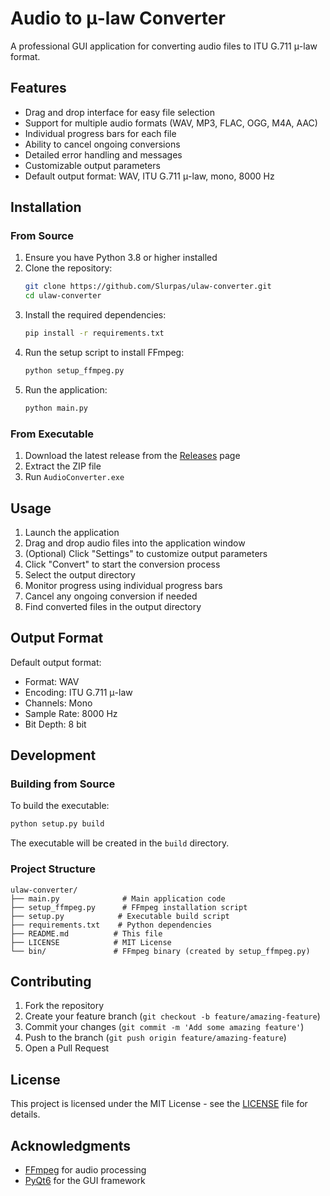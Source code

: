 # Audio to μ-law Converter

A professional GUI application for converting audio files to ITU G.711 μ-law format.

## Features

- Drag and drop interface for easy file selection
- Support for multiple audio formats (WAV, MP3, FLAC, OGG, M4A, AAC)
- Individual progress bars for each file
- Ability to cancel ongoing conversions
- Detailed error handling and messages
- Customizable output parameters
- Default output format: WAV, ITU G.711 μ-law, mono, 8000 Hz

## Installation

### From Source

1. Ensure you have Python 3.8 or higher installed
2. Clone the repository:
   ```bash
   git clone https://github.com/Slurpas/ulaw-converter.git
   cd ulaw-converter
   ```
3. Install the required dependencies:
   ```bash
   pip install -r requirements.txt
   ```
4. Run the setup script to install FFmpeg:
   ```bash
   python setup_ffmpeg.py
   ```
5. Run the application:
   ```bash
   python main.py
   ```

### From Executable

1. Download the latest release from the [Releases](https://github.com/Slurpas/ulaw-converter/releases) page
2. Extract the ZIP file
3. Run `AudioConverter.exe`

## Usage

1. Launch the application
2. Drag and drop audio files into the application window
3. (Optional) Click "Settings" to customize output parameters
4. Click "Convert" to start the conversion process
5. Select the output directory
6. Monitor progress using individual progress bars
7. Cancel any ongoing conversion if needed
8. Find converted files in the output directory

## Output Format

Default output format:
- Format: WAV
- Encoding: ITU G.711 μ-law
- Channels: Mono
- Sample Rate: 8000 Hz
- Bit Depth: 8 bit

## Development

### Building from Source

To build the executable:
```bash
python setup.py build
```

The executable will be created in the `build` directory.

### Project Structure

```
ulaw-converter/
├── main.py              # Main application code
├── setup_ffmpeg.py      # FFmpeg installation script
├── setup.py            # Executable build script
├── requirements.txt    # Python dependencies
├── README.md          # This file
├── LICENSE            # MIT License
└── bin/               # FFmpeg binary (created by setup_ffmpeg.py)
```

## Contributing

1. Fork the repository
2. Create your feature branch (`git checkout -b feature/amazing-feature`)
3. Commit your changes (`git commit -m 'Add some amazing feature'`)
4. Push to the branch (`git push origin feature/amazing-feature`)
5. Open a Pull Request

## License

This project is licensed under the MIT License - see the [LICENSE](LICENSE) file for details.

## Acknowledgments

- [FFmpeg](https://ffmpeg.org/) for audio processing
- [PyQt6](https://www.riverbankcomputing.com/software/pyqt/) for the GUI framework 